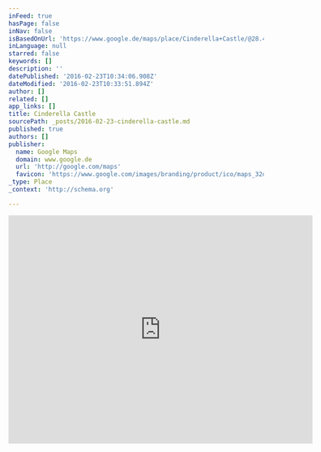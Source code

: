 ```yaml
---
inFeed: true
hasPage: false
inNav: false
isBasedOnUrl: 'https://www.google.de/maps/place/Cinderella+Castle/@28.418131,-81.5817345,17z/data=!4m2!3m1!1s0x0000000000000000:0x1a902a719ebb89b6'
inLanguage: null
starred: false
keywords: []
description: ''
datePublished: '2016-02-23T10:34:06.908Z'
dateModified: '2016-02-23T10:33:51.894Z'
author: []
related: []
app_links: []
title: Cinderella Castle
sourcePath: _posts/2016-02-23-cinderella-castle.md
published: true
authors: []
publisher:
  name: Google Maps
  domain: www.google.de
  url: 'http://google.com/maps'
  favicon: 'https://www.google.com/images/branding/product/ico/maps_32dp.ico'
_type: Place
_context: 'http://schema.org'

---
```

<iframe src="https://cdn.embedly.com/widgets/media.html?src=https%3A%2F%2Fwww.google.com%2Fmaps%2Fembed%2Fv1%2Fplace%3Fcenter%3D28.418131%252C-81.5817345%26key%3DAIzaSyBctFF2JCjitURssT91Am-_ZWMzRaYBm4Q%26zoom%3D17%26q%3DCinderella%2BCastle&amp;url=https%3A%2F%2Fwww.google.de%2Fmaps%2Fplace%2FCinderella%2BCastle%2F%4028.418131%2C-81.5817345%2C17z%2Fdata%3D%214m2%213m1%211s0x0000000000000000%3A0x1a902a719ebb89b6%3Fdg%3Ddbrw%26newdg%3D1&amp;image=http%3A%2F%2Fmaps-api-ssl.google.com%2Fmaps%2Fapi%2Fstaticmap%3Fcenter%3D28.418131%2C-81.5817345%26zoom%3D15%26size%3D250x250%26sensor%3Dfalse&amp;key=b7d04c9b404c499eba89ee7072e1c4f7&amp;type=text%2Fhtml&amp;schema=google" width="600" height="450" scrolling="no" frameborder="0" allowfullscreen="allowfullscreen" style=""></iframe>